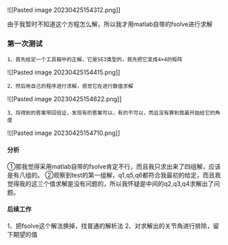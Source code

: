 ![[Pasted image 20230425154312.png]]

由于我暂时不知道这个方程怎么解，所以我才用matlab自带的fsolve进行求解

### 第一次测试
	1、首先给定一个工具箱中的正解，它是SE3类型的，我先把它变成4×4的矩阵

![[Pasted image 20230425154415.png]]

	2、然后用自己的程序进行求解，感觉它在进行数值求解

![[Pasted image 20230425154622.png]]

	3、将得到的答案带回验证，发现有的答案可以，有的不可以，而且没有算到我最开始给它的角度

![[Pasted image 20230425154710.png]]

#### 分析
①那我觉得采用matlab自带的fsolve肯定不行，而且我只求出来了四组解，应该是有八组的。
②观察到test的第一组解，q1,q5,q6都符合我最初的给定，而且我觉得我的这三个值求解是没有问题的，所以我怀疑是中间的q2,q3,q4求解出了问题。

#### 后续工作
1、把fsolve这个解法换掉，找普通的解析法
2、对求解出的关节角进行排除，留下期望的值